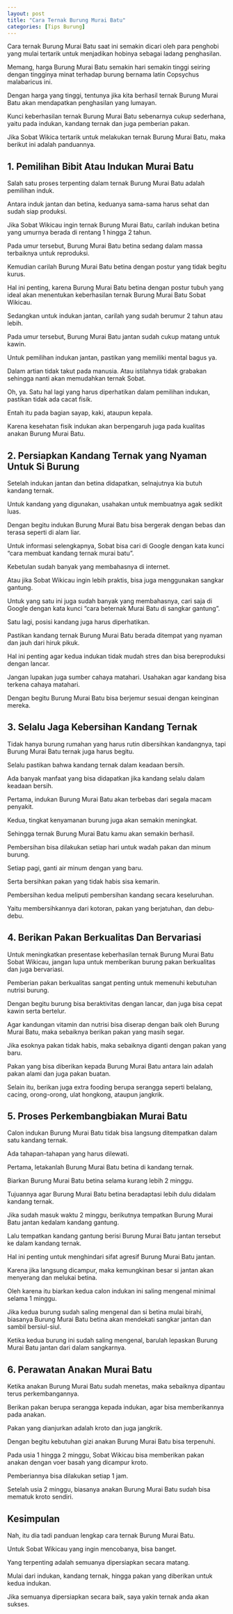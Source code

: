 ```yaml
---
layout: post
title: "Cara Ternak Burung Murai Batu"
categories: [Tips Burung]
---
```


Cara ternak Burung Murai Batu saat ini semakin dicari oleh para penghobi yang mulai tertarik untuk menjadikan hobinya sebagai ladang penghasilan.

Memang, harga Burung Murai Batu semakin hari semakin tinggi seiring dengan tingginya minat terhadap burung bernama latin Copsychus malabaricus ini.

Dengan harga yang tinggi, tentunya jika kita berhasil ternak Burung Murai Batu akan mendapatkan penghasilan yang lumayan.

Kunci keberhasilan ternak Burung Murai Batu sebenarnya cukup sederhana, yaitu pada indukan, kandang ternak dan juga pemberian pakan.

Jika Sobat Wikica tertarik untuk melakukan ternak Burung Murai Batu, maka berikut ini adalah panduannya.

## 1. Pemilihan Bibit Atau Indukan Murai Batu

Salah satu proses terpenting dalam ternak Burung Murai Batu adalah pemilihan induk.

Antara induk jantan dan betina, keduanya sama-sama harus sehat dan sudah siap produksi.

Jika Sobat Wikicau ingin ternak Burung Murai Batu, carilah indukan betina yang umurnya berada di rentang 1 hingga 2 tahun.

Pada umur tersebut, Burung Murai Batu betina sedang dalam massa terbaiknya untuk reproduksi.

Kemudian carilah Burung Murai Batu betina dengan postur yang tidak begitu kurus.

Hal ini penting, karena Burung Murai Batu betina dengan postur tubuh yang ideal akan menentukan keberhasilan ternak Burung Murai Batu Sobat Wikicau.

Sedangkan untuk indukan jantan, carilah yang sudah berumur 2 tahun atau lebih.

Pada umur tersebut, Burung Murai Batu jantan sudah cukup matang untuk kawin.

Untuk pemilihan indukan jantan, pastikan yang memiliki mental bagus ya.

Dalam artian tidak takut pada manusia. Atau istilahnya tidak grabakan sehingga nanti akan memudahkan ternak Sobat.

Oh, ya. Satu hal lagi yang harus diperhatikan dalam pemilihan indukan, pastikan tidak ada cacat fisik.

Entah itu pada bagian sayap, kaki, ataupun kepala.

Karena kesehatan fisik indukan akan berpengaruh juga pada kualitas anakan Burung Murai Batu.

## 2. Persiapkan Kandang Ternak yang Nyaman Untuk Si Burung

Setelah indukan jantan dan betina didapatkan, selnajutnya kia butuh kandang ternak.

Untuk kandang yang digunakan, usahakan untuk membuatnya agak sedikit luas.

Dengan begitu indukan Burung Murai Batu bisa bergerak dengan bebas dan terasa seperti di alam liar.

Untuk informasi selengkapnya, Sobat bisa cari di Google dengan kata kunci “cara membuat kandang ternak murai batu”.

Kebetulan sudah banyak yang membahasnya di internet.

Atau jika Sobat Wikicau ingin lebih praktis, bisa juga menggunakan sangkar gantung.

Untuk yang satu ini juga sudah banyak yang membahasnya, cari saja di Google dengan kata kunci “cara beternak Murai Batu di sangkar gantung”.

Satu lagi, posisi kandang juga harus diperhatikan.

Pastikan kandang ternak Burung Murai Batu berada ditempat yang nyaman dan jauh dari hiruk pikuk.

Hal ini penting agar kedua indukan tidak mudah stres dan bisa bereproduksi dengan lancar.

Jangan lupakan juga sumber cahaya matahari. Usahakan agar kandang bisa terkena cahaya matahari.

Dengan begitu Burung Murai Batu bisa berjemur sesuai dengan keinginan mereka.

## 3. Selalu Jaga Kebersihan Kandang Ternak

Tidak hanya burung rumahan yang harus rutin dibersihkan kandangnya, tapi Burung Murai Batu ternak juga harus begitu.

Selalu pastikan bahwa kandang ternak dalam keadaan bersih.

Ada banyak manfaat yang bisa didapatkan jika kandang selalu dalam keadaan bersih.

Pertama, indukan Burung Murai Batu akan terbebas dari segala macam penyakit.

Kedua, tingkat kenyamanan burung juga akan semakin meningkat.

Sehingga ternak Burung Murai Batu kamu akan semakin berhasil.

Pembersihan bisa dilakukan setiap hari untuk wadah pakan dan minum burung.

Setiap pagi, ganti air minum dengan yang baru.

Serta bersihkan pakan yang tidak habis sisa kemarin.

Pembersihan kedua meliputi pembersihan kandang secara keseluruhan.

Yaitu membersihkannya dari kotoran, pakan yang berjatuhan, dan debu-debu.

## 4. Berikan Pakan Berkualitas Dan Bervariasi

Untuk meningkatkan presentase keberhasilan ternak Burung Murai Batu Sobat Wikicau, jangan lupa untuk memberikan burung pakan berkualitas dan juga bervariasi.

Pemberian pakan berkualitas sangat penting untuk memenuhi kebutuhan nutrisi burung.

Dengan begitu burung bisa beraktivitas dengan lancar, dan juga bisa cepat kawin serta bertelur.

Agar kandungan vitamin dan nutrisi bisa diserap dengan baik oleh Burung Murai Batu, maka sebaiknya berikan pakan yang masih segar.

Jika esoknya pakan tidak habis, maka sebaiknya diganti dengan pakan yang baru.

Pakan yang bisa diberikan kepada Burung Murai Batu antara lain adalah pakan alami dan juga pakan buatan.

Selain itu, berikan juga extra fooding berupa serangga seperti belalang, cacing, orong-orong, ulat hongkong, ataupun jangkrik.

## 5. Proses Perkembangbiakan Murai Batu

Calon indukan Burung Murai Batu tidak bisa langsung ditempatkan dalam satu kandang ternak.

Ada tahapan-tahapan yang harus dilewati.

Pertama, letakanlah Burung Murai Batu betina di kandang ternak.

Biarkan Burung Murai Batu betina selama kurang lebih 2 minggu.

Tujuannya agar Burung Murai Batu betina beradaptasi lebih dulu didalam kandang ternak.

Jika sudah masuk waktu 2 minggu, berikutnya tempatkan Burung Murai Batu jantan kedalam kandang gantung.

Lalu tempatkan kandang gantung berisi Burung Murai Batu jantan tersebut ke dalam kandang ternak.

Hal ini penting untuk menghindari sifat agresif Burung Murai Batu jantan.

Karena jika langsung dicampur, maka kemungkinan besar si jantan akan menyerang dan melukai betina.

Oleh karena itu biarkan kedua calon indukan ini saling mengenal minimal selama 1 minggu.

Jika kedua burung sudah saling mengenal dan si betina mulai birahi, biasanya Burung Murai Batu betina akan mendekati sangkar jantan dan sambil bersiul-siul.

Ketika kedua burung ini sudah saling mengenal, barulah lepaskan Burung Murai Batu jantan dari dalam sangkarnya.

## 6. Perawatan Anakan Murai Batu

Ketika anakan Burung Murai Batu sudah menetas, maka sebaiknya dipantau terus perkembangannya.

Berikan pakan berupa serangga kepada indukan, agar bisa memberikannya pada anakan.

Pakan yang dianjurkan adalah kroto dan juga jangkrik.

Dengan begitu kebutuhan gizi anakan Burung Murai Batu bisa terpenuhi.

Pada usia 1 hingga 2 minggu, Sobat Wikicau bisa memberikan pakan anakan dengan voer basah yang dicampur kroto.

Pemberiannya bisa dilakukan setiap 1 jam.

Setelah usia 2 minggu, biasanya anakan Burung Murai Batu sudah bisa mematuk kroto sendiri.

## Kesimpulan

Nah, itu dia tadi panduan lengkap cara ternak Burung Murai Batu.

Untuk Sobat Wikicau yang ingin mencobanya, bisa banget.

Yang terpenting adalah semuanya dipersiapkan secara matang.

Mulai dari indukan, kandang ternak, hingga pakan yang diberikan untuk kedua indukan.

Jika semuanya dipersiapkan secara baik, saya yakin ternak anda akan sukses.